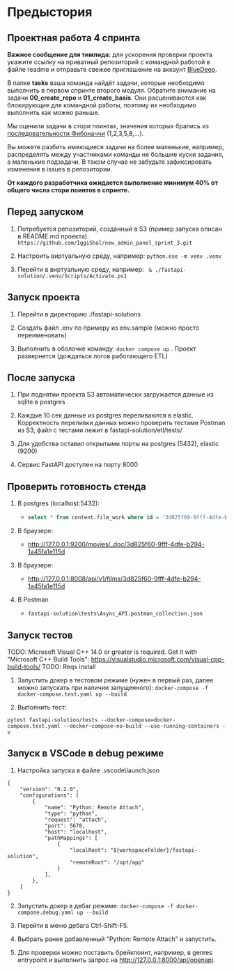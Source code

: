 # Предыстория
## Проектная работа 4 спринта

**Важное сообщение для тимлида:** для ускорения проверки проекта укажите ссылку на приватный репозиторий с командной работой в файле readme и отправьте свежее приглашение на аккаунт [BlueDeep](https://github.com/BigDeepBlue).

В папке **tasks** ваша команда найдёт задачи, которые необходимо выполнить в первом спринте второго модуля.  Обратите внимание на задачи **00_create_repo** и **01_create_basis**. Они расцениваются как блокирующие для командной работы, поэтому их необходимо выполнить как можно раньше.

Мы оценили задачи в стори поинтах, значения которых брались из [последовательности Фибоначчи](https://ru.wikipedia.org/wiki/Числа_Фибоначчи) (1,2,3,5,8,…).

Вы можете разбить имеющиеся задачи на более маленькие, например, распределять между участниками команды не большие куски задания, а маленькие подзадачи. В таком случае не забудьте зафиксировать изменения в issues в репозитории.

**От каждого разработчика ожидается выполнение минимум 40% от общего числа стори поинтов в спринте.**

## Перед запуском
1. Потребуется репозиторий, созданный в S3 (пример запуска описан в README.md проекта).
```https://github.com/IggiShal/new_admin_panel_sprint_3.git```

2. Настроить виртуальную среду, например:
```python.exe -m venv .venv```

3. Перейти в виртуальную среду, например:
``` & ./fastapi-solution/.venv/Scripts/Activate.ps1```

## Запуск проекта
1. Перейти в директорию ./fastapi-solutions

2. Создать файл .env по примеру из env.sample (можно просто переименовать)

3. Выполнить в оболочке команду:
```docker compose up``` . Проект развернется (дождаться логов работающего ETL)

## После запуска
1. При поднятии проекта S3 автоматически загружается данные из sqlite в postgres


3. Каждые 10 сек данные из postgres переливаются в elastic. Корректность переливки данных можно проверить тестами Postman из S3, файл с тестами лежит в fastapi-solution/etl/tests/

4. Для удобства оставил открытыми порты на postgres (5432), elastic (9200)

5. Сервис FastAPI доступен на порту 8000

## Проверить готовность стенда
1. В postgres (localhost:5432):
     * ```sql 
       select * from content.film_work where id = '3d825f60-9fff-4dfe-b294-1a45fa1e115d'```

2. В браузере:
     * http://127.0.0.1:9200/movies/_doc/3d825f60-9fff-4dfe-b294-1a45fa1e115d

3. В браузере:
     * http://127.0.0.1:8008/api/v1/films/3d825f60-9fff-4dfe-b294-1a45fa1e115d

4. В Postman 
     * ```fastapi-solution\tests\Async_API.postman_collection.json```

## Запуск тестов
TODO: Microsoft Visual C++ 14.0 or greater is required. Get it with "Microsoft C++ Build  Tools": https://visualstudio.microsoft.com/visual-cpp-build-tools/
TODO: Reqs install

1. Запустить докер в тестовом режиме (нужен в первый раз, далее можно запускать при наличии запущенного):
```docker-compose -f docker-compose.test.yaml up --build```

2. Выполнить тест:
```
pytest fastapi-solution/tests --docker-compose=docker-compose.test.yaml --docker-compose-no-build --use-running-containers -v
```

## Запуск в VSCode в debug режиме
1. Настройка запуска в файле .vscode\launch.json
```
{
    "version": "0.2.0",
    "configurations": [
        {
            "name": "Python: Remote Attach",
            "type": "python",
            "request": "attach",
            "port": 5678,
            "host": "localhost",
            "pathMappings": [
                {
                    "localRoot": "${workspaceFolder}/fastapi-solution",
                    "remoteRoot": "/opt/app"
                }
            ],
        },
    ]
}
```

2. Запустить докер в дебаг режиме:
```docker-compose -f docker-compose.debug.yaml up --build```

3. Перейти в меню дебага Ctrl-Shift-F5.
4. Выбрать ранее добавленный "Python: Remote Attach" и запустить.
5. Для проверки можно поставить брейкпоинт, например, в genres entrypoint и выполнить запрос на http://127.0.0.1:8000/api/openapi.